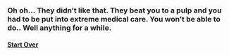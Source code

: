 ### Oh oh… They didn’t like that. They beat you to a pulp and you had to be put into extreme medical care. You won’t be able to do.. Well anything for a while.
#### [Start Over](../beginning/beginning.md)